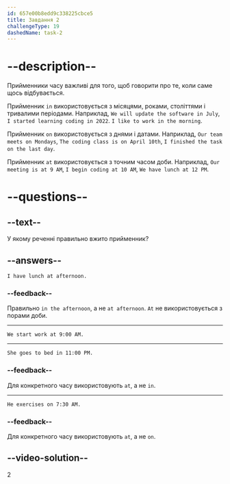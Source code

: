 ```yaml
---
id: 657e00b8edd9c338225cbce5
title: Завдання 2
challengeType: 19
dashedName: task-2
---
```


# --description--

Прийменники часу важливі для того, щоб говорити про те, коли саме щось відбувається.

Прийменник `in` використовується з місяцями, роками, століттями і тривалими періодами. Наприклад, `We will update the software in July`, `I started learning coding in 2022`. `I like to work in the morning`.

Прийменник `on` використовується з днями і датами. Наприклад, `Our team meets on Mondays`, `The coding class is on April 10th`, `I finished the task on the last day`.

Прийменник `at` використовується з точним часом доби. Наприклад, `Our meeting is at 9 AM`, `I begin coding at 10 AM`, `We have lunch at 12 PM`.

# --questions--

## --text--

У якому реченні правильно вжито прийменник?

## --answers--

`I have lunch at afternoon.`

### --feedback--

Правильно `in the afternoon`, а не `at afternoon`. `At` не використовується з порами доби.

---

`We start work at 9:00 AM.`

---

`She goes to bed in 11:00 PM.`

### --feedback--

Для конкретного часу використовують `at`, а не `in`.

---

`He exercises on 7:30 AM.`

### --feedback--

Для конкретного часу використовують `at`, а не `on`.

## --video-solution--

2

